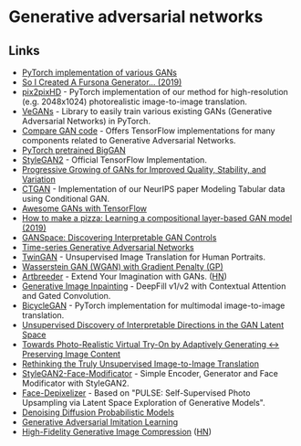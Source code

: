 # Generative adversarial networks

## Links

* [PyTorch implementation of various GANs](https://github.com/znxlwm/pytorch-generative-model-collections)
* [So I Created A Fursona Generator... \(2019\)](https://www.youtube.com/watch?v=nBcZGjxnpDY)
* [pix2pixHD](https://github.com/NVIDIA/pix2pixHD) - PyTorch implementation of our method for high-resolution \(e.g. 2048x1024\) photorealistic image-to-image translation.
* [VeGANs](https://github.com/unit8co/vegans) - Library to easily train various existing GANs \(Generative Adversarial Networks\) in PyTorch.
* [Compare GAN code](https://github.com/google/compare_gan) - Offers TensorFlow implementations for many components related to Generative Adversarial Networks.
* [PyTorch pretrained BigGAN](https://github.com/huggingface/pytorch-pretrained-BigGAN)
* [StyleGAN2](https://github.com/NVlabs/stylegan2) - Official TensorFlow Implementation.
* [Progressive Growing of GANs for Improved Quality, Stability, and Variation](https://github.com/tkarras/progressive_growing_of_gans)
* [CTGAN](https://github.com/sdv-dev/CTGAN) - Implementation of our NeurIPS paper Modeling Tabular data using Conditional GAN.
* [Awesome GANs with TensorFlow](https://github.com/kozistr/Awesome-GANs)
* [How to make a pizza: Learning a compositional layer-based GAN model \(2019\)](https://arxiv.org/abs/1906.02839)
* [GANSpace: Discovering Interpretable GAN Controls](https://github.com/harskish/ganspace)
* [Time-series Generative Adversarial Networks](https://github.com/firmai/tsgan)
* [TwinGAN](https://github.com/jerryli27/TwinGAN) - Unsupervised Image Translation for Human Portraits.
* [Wasserstein GAN \(WGAN\) with Gradient Penalty \(GP\)](https://keras.io/examples/generative/wgan_gp/)
* [Artbreeder](https://artbreeder.com/) - Extend Your Imagination with GANs. \([HN](https://news.ycombinator.com/item?id=23147392)\)
* [Generative Image Inpainting](https://github.com/JiahuiYu/generative_inpainting) - DeepFill v1/v2 with Contextual Attention and Gated Convolution.
* [BicycleGAN](https://github.com/junyanz/BicycleGAN) - PyTorch implementation for multimodal image-to-image translation.
* [Unsupervised Discovery of Interpretable Directions in the GAN Latent Space](https://github.com/anvoynov/GANLatentDiscovery)
* [Towards Photo-Realistic Virtual Try-On by Adaptively Generating ↔ Preserving Image Content](https://github.com/switchablenorms/DeepFashion_Try_On)
* [Rethinking the Truly Unsupervised Image-to-Image Translation](https://github.com/clovaai/tunit)
* [StyleGAN2-Face-Modificator](https://github.com/tg-bomze/StyleGAN2-Face-Modificator) - Simple Encoder, Generator and Face Modificator with StyleGAN2.
* [Face-Depixelizer](https://github.com/tg-bomze/Face-Depixelizer) - Based on "PULSE: Self-Supervised Photo Upsampling via Latent Space Exploration of Generative Models".
* [Denoising Diffusion Probabilistic Models](https://github.com/hojonathanho/diffusion)
* [Generative Adversarial Imitation Learning](https://github.com/openai/imitation)
* [High-Fidelity Generative Image Compression](https://hific.github.io/) \([HN](https://news.ycombinator.com/item?id=23652753)\)

